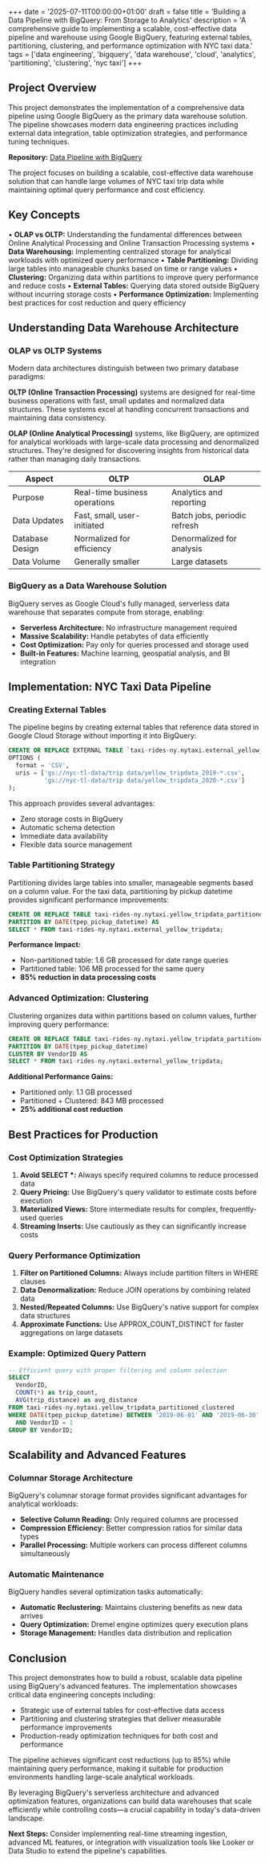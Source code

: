 +++
date = '2025-07-11T00:00:00+01:00'
draft = false
title = 'Building a Data Pipeline with BigQuery: From Storage to Analytics'
description = 'A comprehensive guide to implementing a scalable, cost-effective data pipeline and warehouse using Google BigQuery, featuring external tables, partitioning, clustering, and performance optimization with NYC taxi data.'
tags = ['data engineering', 'bigquery', 'data warehouse', 'cloud', 'analytics', 'partitioning', 'clustering', 'nyc taxi']
+++

## Project Overview

This project demonstrates the implementation of a comprehensive data pipeline using Google BigQuery as the primary data warehouse solution. The pipeline showcases modern data engineering practices including external data integration, table optimization strategies, and performance tuning techniques.

**Repository:** [Data Pipeline with BigQuery](https://github.com/jonasblasques/4-data-pipeline-datawarehouse-bigquery)

The project focuses on building a scalable, cost-effective data warehouse solution that can handle large volumes of NYC taxi trip data while maintaining optimal query performance and cost efficiency.

## Key Concepts

• **OLAP vs OLTP:** Understanding the fundamental differences between Online Analytical Processing and Online Transaction Processing systems
• **Data Warehousing:** Implementing centralized storage for analytical workloads with optimized query performance
• **Table Partitioning:** Dividing large tables into manageable chunks based on time or range values
• **Clustering:** Organizing data within partitions to improve query performance and reduce costs
• **External Tables:** Querying data stored outside BigQuery without incurring storage costs
• **Performance Optimization:** Implementing best practices for cost reduction and query efficiency

<!--more-->

## Understanding Data Warehouse Architecture

### OLAP vs OLTP Systems

Modern data architectures distinguish between two primary database paradigms:

**OLTP (Online Transaction Processing)** systems are designed for real-time business operations with fast, small updates and normalized data structures. These systems excel at handling concurrent transactions and maintaining data consistency.

**OLAP (Online Analytical Processing)** systems, like BigQuery, are optimized for analytical workloads with large-scale data processing and denormalized structures. They're designed for discovering insights from historical data rather than managing daily transactions.

| Aspect | OLTP | OLAP |
|--------|------|------|
| Purpose | Real-time business operations | Analytics and reporting |
| Data Updates | Fast, small, user-initiated | Batch jobs, periodic refresh |
| Database Design | Normalized for efficiency | Denormalized for analysis |
| Data Volume | Generally smaller | Large datasets |

### BigQuery as a Data Warehouse Solution

BigQuery serves as Google Cloud's fully managed, serverless data warehouse that separates compute from storage, enabling:

- **Serverless Architecture:** No infrastructure management required
- **Massive Scalability:** Handle petabytes of data efficiently
- **Cost Optimization:** Pay only for queries processed and storage used
- **Built-in Features:** Machine learning, geospatial analysis, and BI integration

## Implementation: NYC Taxi Data Pipeline

### Creating External Tables

The pipeline begins by creating external tables that reference data stored in Google Cloud Storage without importing it into BigQuery:

```sql
CREATE OR REPLACE EXTERNAL TABLE `taxi-rides-ny.nytaxi.external_yellow_tripdata`
OPTIONS (
  format = 'CSV',
  uris = ['gs://nyc-tl-data/trip data/yellow_tripdata_2019-*.csv', 
          'gs://nyc-tl-data/trip data/yellow_tripdata_2020-*.csv']
);
```

This approach provides several advantages:
- Zero storage costs in BigQuery
- Automatic schema detection
- Immediate data availability
- Flexible data source management

### Table Partitioning Strategy

Partitioning divides large tables into smaller, manageable segments based on a column value. For the taxi data, partitioning by pickup datetime provides significant performance improvements:

```sql
CREATE OR REPLACE TABLE taxi-rides-ny.nytaxi.yellow_tripdata_partitioned
PARTITION BY DATE(tpep_pickup_datetime) AS
SELECT * FROM taxi-rides-ny.nytaxi.external_yellow_tripdata;
```

**Performance Impact:**
- Non-partitioned table: 1.6 GB processed for date range queries
- Partitioned table: 106 MB processed for the same query
- **85% reduction in data processing costs**

### Advanced Optimization: Clustering

Clustering organizes data within partitions based on column values, further improving query performance:

```sql
CREATE OR REPLACE TABLE taxi-rides-ny.nytaxi.yellow_tripdata_partitioned_clustered
PARTITION BY DATE(tpep_pickup_datetime)
CLUSTER BY VendorID AS
SELECT * FROM taxi-rides-ny.nytaxi.external_yellow_tripdata;
```

**Additional Performance Gains:**
- Partitioned only: 1.1 GB processed
- Partitioned + Clustered: 843 MB processed
- **25% additional cost reduction**

## Best Practices for Production

### Cost Optimization Strategies

1. **Avoid SELECT \*:** Always specify required columns to reduce processed data
2. **Query Pricing:** Use BigQuery's query validator to estimate costs before execution
3. **Materialized Views:** Store intermediate results for complex, frequently-used queries
4. **Streaming Inserts:** Use cautiously as they can significantly increase costs

### Query Performance Optimization

1. **Filter on Partitioned Columns:** Always include partition filters in WHERE clauses
2. **Data Denormalization:** Reduce JOIN operations by combining related data
3. **Nested/Repeated Columns:** Use BigQuery's native support for complex data structures
4. **Approximate Functions:** Use APPROX_COUNT_DISTINCT for faster aggregations on large datasets

### Example: Optimized Query Pattern

```sql
-- Efficient query with proper filtering and column selection
SELECT 
  VendorID,
  COUNT(*) as trip_count,
  AVG(trip_distance) as avg_distance
FROM taxi-rides-ny.nytaxi.yellow_tripdata_partitioned_clustered
WHERE DATE(tpep_pickup_datetime) BETWEEN '2019-06-01' AND '2019-06-30'
  AND VendorID = 1
GROUP BY VendorID;
```

## Scalability and Advanced Features

### Columnar Storage Architecture

BigQuery's columnar storage format provides significant advantages for analytical workloads:

- **Selective Column Reading:** Only required columns are processed
- **Compression Efficiency:** Better compression ratios for similar data types
- **Parallel Processing:** Multiple workers can process different columns simultaneously

### Automatic Maintenance

BigQuery handles several optimization tasks automatically:
- **Automatic Reclustering:** Maintains clustering benefits as new data arrives
- **Query Optimization:** Dremel engine optimizes query execution plans
- **Storage Management:** Handles data distribution and replication

## Conclusion

This project demonstrates how to build a robust, scalable data pipeline using BigQuery's advanced features. The implementation showcases critical data engineering concepts including:

- Strategic use of external tables for cost-effective data access
- Partitioning and clustering strategies that deliver measurable performance improvements
- Production-ready optimization techniques for both cost and performance

The pipeline achieves significant cost reductions (up to 85%) while maintaining query performance, making it suitable for production environments handling large-scale analytical workloads.

By leveraging BigQuery's serverless architecture and advanced optimization features, organizations can build data warehouses that scale efficiently while controlling costs—a crucial capability in today's data-driven landscape.

**Next Steps:** Consider implementing real-time streaming ingestion, advanced ML features, or integration with visualization tools like Looker or Data Studio to extend the pipeline's capabilities.